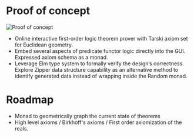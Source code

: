 # Proof of concept
![Proof of concept](https://media.giphy.com/media/uJ5Hs8yxaSO1NcbdcJ/giphy.gif)

- Online interactive first-order logic theorem prover with Tarski axiom set for Euclidean geometry.
- Embed several aspects of predicate functor logic directly into the GUI. Expressed axiom schema as a monad.
- Leverage Elm type system to formally verify the design’s correctness. Explore Zipper data structure capability as an alternative method to identify generated data instead of wrapping inside the Random monad.

# Roadmap
- Monad to geometrically graph the current state of theorems
- High level axioms / Birkhoff's axioms / First order axiomization of the reals.


